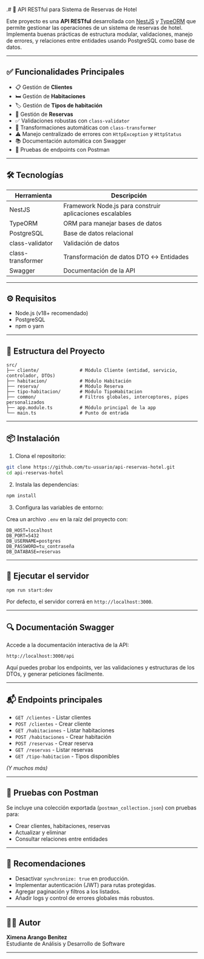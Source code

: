 
.# 🏨 API RESTful para Sistema de Reservas de Hotel

Este proyecto es una **API RESTful** desarrollada con [NestJS](https://nestjs.com/) y [TypeORM](https://typeorm.io/) que permite gestionar las operaciones de un sistema de reservas de hotel. Implementa buenas prácticas de estructura modular, validaciones, manejo de errores, y relaciones entre entidades usando PostgreSQL como base de datos.

---

## ✅ Funcionalidades Principales

- 📋 Gestión de **Clientes**
- 🛏️ Gestión de **Habitaciones**
- 🏷️ Gestión de **Tipos de habitación**
- 📆 Gestión de **Reservas**
- ✅ Validaciones robustas con `class-validator`
- 🔄 Transformaciones automáticas con `class-transformer`
- ⚠️ Manejo centralizado de errores con `HttpException` y `HttpStatus`
- 📚 Documentación automática con Swagger
- 🔁 Pruebas de endpoints con Postman

---

## 🛠️ Tecnologías

| Herramienta | Descripción |
|-------------|-------------|
| NestJS | Framework Node.js para construir aplicaciones escalables |
| TypeORM | ORM para manejar bases de datos |
| PostgreSQL | Base de datos relacional |
| class-validator | Validación de datos |
| class-transformer | Transformación de datos DTO ↔ Entidades |
| Swagger | Documentación de la API |

---

## ⚙️ Requisitos

- Node.js (v18+ recomendado)
- PostgreSQL
- npm o yarn

---

## 📁 Estructura del Proyecto

```
src/
├── cliente/               # Módulo Cliente (entidad, servicio, controlador, DTOs)
├── habitacion/            # Módulo Habitación
├── reserva/               # Módulo Reserva
├── tipo-habitacion/       # Módulo TipoHabitacion
├── common/                # Filtros globales, interceptores, pipes personalizados
├── app.module.ts          # Módulo principal de la app
└── main.ts                # Punto de entrada
```

---

## 📦 Instalación

1. Clona el repositorio:

```bash
git clone https://github.com/tu-usuario/api-reservas-hotel.git
cd api-reservas-hotel
```

2. Instala las dependencias:

```bash
npm install
```

3. Configura las variables de entorno:

Crea un archivo `.env` en la raíz del proyecto con:

```env
DB_HOST=localhost
DB_PORT=5432
DB_USERNAME=postgres
DB_PASSWORD=tu_contraseña
DB_DATABASE=reservas
```

---

## 🚀 Ejecutar el servidor

```bash
npm run start:dev
```

Por defecto, el servidor correrá en `http://localhost:3000`.

---

## 🔍 Documentación Swagger

Accede a la documentación interactiva de la API:

```
http://localhost:3000/api
```

Aquí puedes probar los endpoints, ver las validaciones y estructuras de los DTOs, y generar peticiones fácilmente.

---

## 📬 Endpoints principales

- `GET /clientes` - Listar clientes
- `POST /clientes` - Crear cliente
- `GET /habitaciones` - Listar habitaciones
- `POST /habitaciones` - Crear habitación
- `POST /reservas` - Crear reserva
- `GET /reservas` - Listar reservas
- `GET /tipo-habitacion` - Tipos disponibles

*(Y muchos más)*

---

## 🧪 Pruebas con Postman

Se incluye una colección exportada (`postman_collection.json`) con pruebas para:

- Crear clientes, habitaciones, reservas
- Actualizar y eliminar
- Consultar relaciones entre entidades

---

## 📌 Recomendaciones

- Desactivar `synchronize: true` en producción.
- Implementar autenticación (JWT) para rutas protegidas.
- Agregar paginación y filtros a los listados.
- Añadir logs y control de errores globales más robustos.

---

## 🧑‍💻 Autor

**Ximena Arango Benitez**  
Estudiante de Análisis y Desarrollo de Software  

---